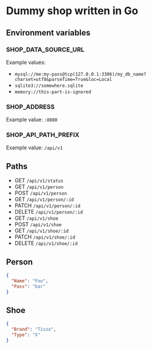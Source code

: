 # Dummy shop written in Go


## Environment variables


### SHOP_DATA_SOURCE_URL

Example values:
* `mysql://me:my-pass@tcp(127.0.0.1:3306)/my_db_name?charset=utf8&parseTime=True&loc=Local`
* `sqlite3://somewhere.sqlite`
* `memory://this-part-is-ignored`


### SHOP_ADDRESS

Example value: `:8080`


### SHOP_API_PATH_PREFIX

Example value: `/api/v1`


## Paths

* GET `/api/v1/status`
* GET `/api/v1/person`
* POST `/api/v1/person`
* GET `/api/v1/person/:id`
* PATCH `/api/v1/person/:id`
* DELETE `/api/v1/person/:id`
* GET `/api/v1/shoe`
* POST `/api/v1/shoe`
* GET `/api/v1/shoe/:id`
* PATCH `/api/v1/shoe/:id`
* DELETE `/api/v1/shoe/:id`


## Person

```json
{
  "Name": "Foo",
  "Pass": "bar"
}
```


## Shoe

```json
{
  "Brand": "Tisza",
  "Type": "X"
}
```
